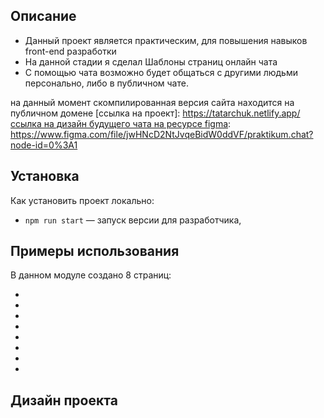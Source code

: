 ## Описание
- Данный проект является практическим, для повышения навыков front-end разработки
- На данной стадии я сделал Шаблоны страниц онлайн чата
- С помощью чата возможно будет общаться с другими людьми персонально, либо в публичном чате.

на данный момент скомпилированная версия сайта находится на публичном домене 
[ссылка на проект]: https://tatarchuk.netlify.app/
[ссылка на дизайн будущего чата на ресурсе figma]: https://www.figma.com/file/jwHNcD2NtJvqeBidW0ddVF/praktikum.chat?node-id=0%3A1

## Установка
Как установить проект локально:

- `npm run start` — запуск версии для разработчика,

## Примеры использования

В данном модуле создано 8 страниц:

- [Страница регистрации]: https://tatarchuk.netlify.app/signup.html
- [Страница авторизации]: https://tatarchuk.netlify.app/signin.html
- [Страница чата]: https://tatarchuk.netlify.app/main.html
- [Страница профиля]: https://tatarchuk.netlify.app/profile.html
- [Страница редактирования профиля]: https://tatarchuk.netlify.app/edit-profile.html
- [Страница изменения пароля]: https://tatarchuk.netlify.app/change-password.html
- [Ошибка 404]: https://tatarchuk.netlify.app/404.html
- [Ошибка 500]: https://tatarchuk.netlify.app/500.html

## Дизайн проекта

[ссылка на дизайн будущего чата на ресурсе figma]: https://www.figma.com/file/jwHNcD2NtJvqeBidW0ddVF/praktikum.chat?node-id=0%3A1
